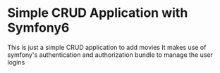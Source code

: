 # Simple CRUD Application with Symfony6

This is just a simple CRUD application to add movies
It makes use of symfony's authentication and authorization bundle to manage the user logins
